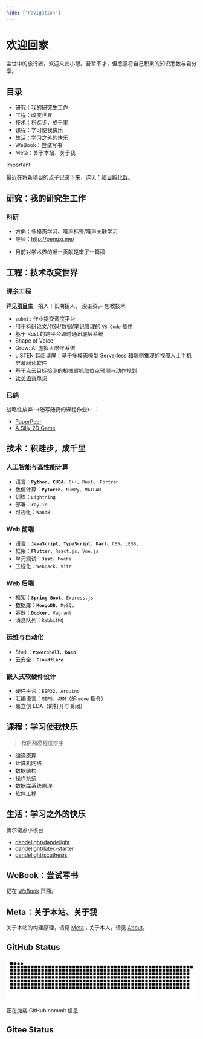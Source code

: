 ```yaml
---
hide: ["navigation"]
---
```


# 欢迎回家

尘世中的旅行者，欢迎来此小憩。吾辈不才，但愿意将自己积累的知识悉数与君分享。

## 目录

<!-- - Research: My graduate work.
- Engineering
- Technology & Technique: Take-home small tricks.
- Course: Notes for courses both on-site or on-line.
- Life: Things that make me happy.
- WeBook: Books to-be.
- Meta: About this site, its implementation and deployment. -->

- 研究：我的研究生工作
- 工程：改变世界
- 技术：积跬步，成千里
- 课程：学习使我快乐
- 生活：学习之外的快乐
- WeBook：尝试写书
- Meta：关于本站、关于我

> [!IMPORTANT]
>
> 最近在将新项目的点子记录下来，详见：[项目孵化器](./Engineering/index)。

## 研究：我的研究生工作

<!-- ![le](media/index/le.gif) -->
<!-- 图：Laplacian Eigenmap 在 MNIST 数据集上的效果可视化 -->

### 科研

- 方向：多模态学习、噪声标签/噪声关联学习
- 导师：<http://pengxi.me/>

* 目前对学术界的唯一贡献是审了一篇稿

## 工程：技术改变世界

### 课余工程

**详见[项目库](./Engineering/index)**，招人！长期招人， ~~没工资，~~ 包教技术

- `submit` 作业提交调度平台
- 用于科研论文/代码/数据/笔记管理的 `VS Code` 插件
- 基于 Rust 的跨平台即时通讯底层系统
- Shape of Voice
- Grow: AI 虚拟人陪伴系统
- LISTEN 耳阅读屏：基于多模态模型 Serverless 和端侧推理的视障人士手机屏幕阅读软件
- 基于点云目标检测的机械臂抓取位点预测与动作规划
- [读英语背单词](https://gitee.com/dandelight/readEnglish)

### 已鸽

战略性放弃 ~~（随写随扔的课程作业）~~ ：

- [PaperPeer](https://gitee.com/dandelight/paperpeer)
- [A Silly 2D Game](https://gitee.com/dandelight/starller)

## 技术：积跬步，成千里

### 人工智能与高性能计算

- 语言：**`Python`**、**`CUDA`**、`C++`、`Rust`、 ~~`Fortran`~~
- 数值计算：**`PyTorch`**、`NumPy`、`MATLAB`
- 训练：`Lightning`
- 部署：`ray.io`
- 可视化：`WandB`

### Web 前端

- 语言：**`JavaScript`**、**`TypeScript`**、**`Dart`**、`CSS`、`LESS`、
- 框架：**`Flutter`**、`React.js`、`Vue.js`
- 单元测试：**`Jest`**、`Mocha`
- 工程化：`Webpack`、`Vite`

### Web 后端

- 框架：**`Spring Boot`**、`Express.js`
- 数据库：**`MongoDB`**、`MySQL`
- 容器：**`Docker`**、`Vagrant`
- 消息队列：`RabbitMQ`

### 运维与自动化

- Shell：**`PowerShell`**、**`bash`**
- 云安全：**`Cloudflare`**
  <!-- - 配置管理：**`Ansible`**、`SaltStack` -->
  <!-- - 部署：**`Kubernetes`**、`Docker Swarm` -->

### 嵌入式软硬件设计

- 硬件平台：`ESP32`、`Arduino`
- 汇编语言：`MIPS`、`ARM`（的 `move` 指令）
- 嘉立创 EDA（的打开与关闭）

## 课程：学习使我快乐

> 按照熟悉程度排序

- 编译原理
- 计算机网络
- 数据结构
- 操作系统
- 数据库系统原理
- 软件工程

## 生活：学习之外的快乐

偶尔做点小项目

* [dandelight/dandelight](https://github.com/Dandelight/dandelight)
* [dandelight/latex-starter](https://github.com/Dandelight/latex-starter)
* [dandelight/scuthesis](https://github.com/Dandelight/scuthesis)

## WeBook：尝试写书

记在 [WeBook](./WeBook/index) 页面。

## Meta：关于本站、关于我

关于本站的构建原理，请见 [Meta](./meta/index)；关于本人，请见 [About](./about)。

## GitHub Status

<a href="https://github.com/Dandelight" target="_blank"><img alt="GitHub Heatmap Snake" src="https://raw.githubusercontent.com/Dandelight/dandelight/output/github-snake.svg"></img></a>

<div id="repo-card">正在加载 GitHub commit 信息</div>
<script>
(function () {
  const username = "Dandelight";
  const repo = "dandelight.github.io";

function toUrlEncoded(obj) {
const keyValuePairs = [];
for (const key in obj) {
keyValuePairs.push(
encodeURIComponent(key) + "=" + encodeURIComponent(obj[key])
);
}
return keyValuePairs.join("&");
}
const config = {
"per_page": 5
}
const apiEndpoint = `https://api.github.com/repos/${username}/${repo}/commits?${toUrlEncoded(config)}`;

// Make API request to fetch commits
fetch(apiEndpoint)
.then((response) => response.json())
.then((commits) => {
const recentCommits = commits; // Get the first 5 commits
// Create repository card HTML
let cardHTML = "<h3>Recent Commits</h3><ul>";
recentCommits.forEach((commit) => {
const author = commit.commit.author.name;
const message = commit.commit.message;
const commitURL = commit.html_url;
const commitHash = commit.sha.substring(0, 7);
const localDateTime = new Date(
commit.commit.author.date
).toLocaleString();
cardHTML += `<li>${localDateTime} <a href="${commitURL}" target="_blank"><code>${commitHash}</code> </a>${author}: ${message}</li>`;
});
cardHTML += "</ul>";

      // Display repository card
      document.getElementById("repo-card").innerHTML = cardHTML;
    })
    .catch((error) => {
      document.getElementById("repo-card").innerHTML =
        "加载最近 commit 出错";
      console.error("Error:", error);
    });

})();
</script>

## Gitee Status

<script src='https://gitee.com/dandelight/blog/widget_preview' async defer></script><div id="osc-gitee-widget-tag"></div>
<style>
/* BEGIN Added by GRM */
.osc-gitee-widget-tag li {margin-left:0em;}
.osc_git_box .osc_git_main ul {width: auto;}
/* END Added by GRM */
.osc_pro_color {color: #4183c4 !important;}
.osc_panel_color {background-color: #ffffff !important;}
.osc_background_color {background-color: #ffffff !important;}
.osc_border_color {border-color: #e3e9ed !important;}
.osc_desc_color {color: #666666 !important;}
.osc_link_color * {color: #9b9b9b !important;}
</style>

